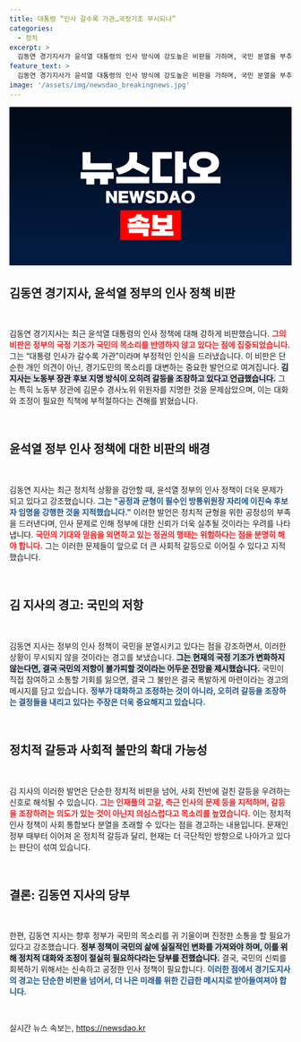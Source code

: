 ```yaml
---
title: 대통령 “인사 갈수록 가관…국정기조 무시되나”
categories:
  - 정치
excerpt: >
  김동연 경기지사가 윤석열 대통령의 인사 방식에 강도높은 비판을 가하며, 국민 분열을 부추기는 정권이라 알렸다. 그의 발언은 정치적 갈등을 예고하며, 민심 회복의 필요성을 강조하고 있다.
feature_text: >
  김동연 경기지사가 윤석열 대통령의 인사 방식에 강도높은 비판을 가하며, 국민 분열을 부추기는 정권이라 알렸다. 그의 발언은 정치적 갈등을 예고하며, 민심 회복의 필요성을 강조하고 있다.
image: '/assets/img/newsdao_breakingnews.jpg'
---
```


<p><img src="/assets/img/newsdao_breakingnews.jpg" alt="implanttips 속보" /></p>

<h2 data-ke-size="size26">김동연 경기지사, 윤석열 정부의 인사 정책 비판</h2>

<p data-ke-size="size16">&nbsp;</p>

<p>김동연 경기지사는 최근 윤석열 대통령의 인사 정책에 대해 강하게 비판했습니다. <b><span style="color: #ee2323;">그의 비판은 정부의 국정 기조가 국민의 목소리를 반영하지 않고 있다는 점에 집중되었습니다.</span></b> 그는 “대통령 인사가 갈수록 가관”이라며 부정적인 인식을 드러냈습니다. 이 비판은 단순한 개인 의견이 아닌, 경기도민의 목소리를 대변하는 중요한 발언으로 여겨집니다. <b><span style="background-color: #21538527;">김 지사는 노동부 장관 후보 지명 방식이 오히려 갈등을 조장하고 있다고 언급했습니다.</span></b> 그는 특히 노동부 장관에 김문수 경사노위 위원자를 지명한 것을 문제삼았으며, 이는 대화와 조정이 필요한 직책에 부적절하다는 견해를 밝혔습니다. </p>

<p data-ke-size="size16">&nbsp;</p>

<h2 data-ke-size="size26">윤석열 정부 인사 정책에 대한 비판의 배경</h2>

<p data-ke-size="size16">&nbsp;</p>

<p>김동연 지사는 최근 정치적 상황을 감안할 때, 윤석열 정부의 인사 정책이 더욱 문제가 되고 있다고 강조했습니다. <b><span style="color: #1a5490;">그는 "공정과 균형이 필수인 방통위원장 자리에 이진숙 후보자 임명을 강행한 것을 지적했습니다."</span></b> 이러한 발언은 정치적 균형을 위한 공정성의 부족을 드러낸다며, 인사 문제로 인해 정부에 대한 신뢰가 더욱 실추될 것이라는 우려를 나타냅니다. <b><span style="color: #ee2323;">국민의 기대와 믿음을 외면하고 있는 정권의 행태는 위험하다는 점을 분명히 해야 합니다.</span></b> 그는 이러한 문제들이 앞으로 더 큰 사회적 갈등으로 이어질 수 있다고 지적했습니다. </p>

<p data-ke-size="size16">&nbsp;</p>

<h2 data-ke-size="size26">김 지사의 경고: 국민의 저항</h2>

<p data-ke-size="size16">&nbsp;</p>

<p>김동연 지사는 정부의 인사 정책이 국민을 분열시키고 있다는 점을 강조하면서, 이러한 상황이 무시되지 않을 것이라는 경고를 보냈습니다. <b><span style="background-color: #21538527;">그는 현재의 국정 기조가 변화하지 않는다면, 결국 국민의 저항이 불가피할 것이라는 어두운 전망을 제시했습니다.</span></b> 국민이 직접 참여하고 소통할 기회를 잃으면, 결국 그 불만은 결국 폭발하게 마련이라는 경고의 메시지를 담고 있습니다. <b><span style="color: #1a5490;">정부가 대화하고 조정하는 것이 아니라, 오히려 갈등을 조장하는 결정들을 내리고 있다는 주장은 더욱 중요해지고 있습니다.</span></b> </p>

<p data-ke-size="size16">&nbsp;</p>

<h2 data-ke-size="size26">정치적 갈등과 사회적 불만의 확대 가능성</h2>

<p data-ke-size="size16">&nbsp;</p>

<p>김 지사의 이러한 발언은 단순한 정치적 비판을 넘어, 사회 전반에 걸친 갈등을 우려하는 신호로 해석될 수 있습니다. <b><span style="color: #ee2323;">그는 인재풀의 고갈, 측근 인사의 문제 등을 지적하며, 갈등을 조장하려는 의도가 있는 것이 아닌지 의심스럽다고 목소리를 높였습니다.</span></b> 이는 정치적 인사 정책이 사회 통합보다 분열을 초래할 수 있다는 점을 경고하는 내용입니다. 문재인 정부 때부터 이어져 온 정치적 갈등과 달리, 현재는 더 극단적인 방향으로 나아가고 있다는 판단이 섞여 있습니다.</p>

<p data-ke-size="size16">&nbsp;</p>

<h2 data-ke-size="size26">결론: 김동연 지사의 당부</h2>

<p data-ke-size="size16">&nbsp;</p>

<p>한편, 김동연 지사는 향후 정부가 국민의 목소리를 귀 기울이며 진정한 소통을 할 필요가 있다고 강조했습니다. <b><span style="background-color: #21538527;">정부 정책이 국민의 삶에 실질적인 변화를 가져와야 하며, 이를 위해 정치적 대화와 조정이 절실히 필요하다라는 당부를 전했습니다.</span></b> 결국, 국민의 신뢰를 회복하기 위해서는 신속하고 공정한 인사 정책이 필요합니다. <b><span style="color: #1a5490;">이러한 점에서 경기도지사의 경고는 단순한 비판을 넘어서, 더 나은 미래를 위한 긴급한 메시지로 받아들여져야 합니다.</span></b></p>

<p data-ke-size="size16">&nbsp;</p>
실시간 뉴스 속보는, <a href="https://newsdao.kr" rel="dofollow">https://newsdao.kr</a>


